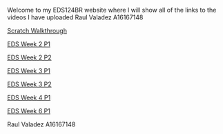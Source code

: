 Welcome to my EDS124BR website where I will show all of the links to the videos I have uploaded
 Raul Valadez A16167148

[Scratch Walkthrough](https://www.youtube.com/watch?v=Cv4nFVUKwYo)

[EDS Week 2 P1](https://youtu.be/h3Pj7KmSSqA)

[EDS Week 2 P2](https://youtu.be/Vr5RQKzQDLE)

[EDS Week 3 P1](https://youtu.be/6UfCuXtYIVI)

[EDS Week 3 P2](https://youtu.be/T5R13UWsN-o)

[EDS Week 4 P1](https://youtu.be/eVTAlwzujgs)

[EDS Week 6 P1](https://youtu.be/AMJEAUHtwYs)

 Raul Valadez A16167148
